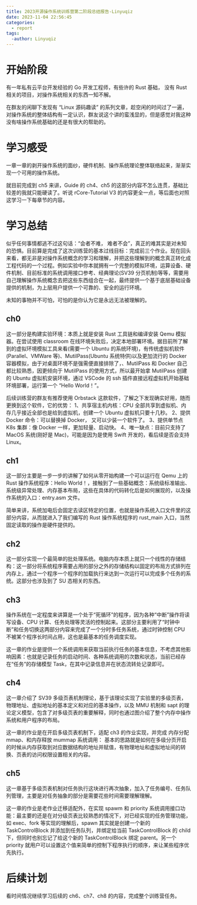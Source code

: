 ```yaml
---
title: 2023开源操作系统训练营第二阶段总结报告-Linyuqiz
date: 2023-11-04 22:56:45
categories:
  - report
tags:
  -author: Linyuqiz
---
```


<!-- more -->

# 开始阶段

有一年私有云平台开发经验的 Go 开发工程师，有些许的 Rust 基础， 没有 Rust 相关的项目，对操作系统相关的东西一知不解。

在群友的闲聊下发现有 “Linux 源码趣读” 的系列文章，趁空闲的时间过了一遍，对操作系统的整体结构有一定认识，群友说这个讲的蛮浅显的，但是感觉对我这种没有啥操作系统基础的还是有很大的帮助的。

# 学习感受

一章一章的剥开操作系统的面纱，硬件机制、操作系统理论整体联络起来，渐渐实现一个可用的操作系统。

就目前完成到 ch5 来讲，Guide 的 ch4、ch5 的这部分内容不怎么连贯，基础比较差的我就只能硬读了。听说 rCore-Tutorial V3 的内容更全一点，等后面也对照这学习一下每章节的内容。

# 学习总结

似乎任何事情都逃不过这句话：“会者不难， 难者不会”，真正的难其实是对未知的恐惧。目前算是完成了这次训练营的基本过线目标：完成前三个作业。现在回头来看，都无非是对操作系统概念的学习和理解，并把这些理解到的概念真正转化成工程代码的一个过程。例如实验中你本就拥有一个完整的模拟环境，运算设备、硬件机制、目前标准的系统调用接口参考、经典理论(SV39 分页机制)等等，需要用自己理解操作系统概念去把这些东西组合在一起，最终提供一个基于底层基础设备提供的机制，为上层用户提供一个可靠的、安全的运行环境。

未知的事物并不可怕，可怕的是你认为它是永远无法被理解的。

## ch0

这一部分是构建实验环境：本质上就是安装 Rust 工具链和编译安装 Qemu 模拟器。在尝试使用 classroom 在线环境失败后，决定本地部署环境。据目前所了解到的虚拟环境模拟工具来看(需要一个 Ubuntu 的系统环境)，有传统虚拟机软件(Parallel、VMWare 等)、MutilPass(Ubuntu 系统特供)以及更加流行的 Docker 容器模拟，由于对桌面环境不是强需便直接排除了，、MutilPass 和 Docker 自己都比较熟悉，因更倾向于 MutilPass 的使用方式，所以最开始拿 MutilPass 创建的 Ubuntu 虚拟机安装环境，通过 VSCode 的 ssh 插件直接远程虚拟机开始基础环境部署，运行第一个 “Hello World！”。

后续训练营的群友有推荐使用 Orbstack 这款软件，了解之下发现确实好用，随而更换到这个软件，它的优势：
1、共享宿主机内核：CPU 全部共享到虚拟机、内存几乎接近全部也是给到虚拟机，创建一个 Ubuntu 虚拟机只要十几秒。
2、提供 Docker 命令：可以替换掉 Docker， 又可以少装一个软件了。
3、提供单节点 K8s 集群：像 Docker 一样，更加轻量、启动快。
4、唯一缺点：目前只支持了 MacOS 系统(刚好是 Mac)，可能是因为是使用 Swift 开发的，看后续是否会支持 Linux。

## ch1

这一部分主要是一步一步的讲解了如何从零开始构建一个可以运行在 Qemu 上的 Rust 操作系统程序：Hello World！，接触到了一些基础概念：系统级标准输出、系统级异常处理、内存基本布局，这些在具体的代码转化后是如何展现的，以及操作系统的入口：entry.asm 文件。

简单来讲，系统加电后会固定去读区特定的位置，也就是操作系统入口文件里的这部分内容，从而就进入了我们编写的 Rust 操作系统程序的 rust_main 入口，当然固定读取的操作是硬件提供的。

## ch2

这一部分实现一个最简单的批处理系统。电脑内存本质上就只一个线性的存储结构：这一部分将系统程序需要占用的部分之外的存储结构以固定的布局方式排列在内存上，通过一个程序一个程序的加载执行来达到一次运行可以完成多个任务的系统。这部分也涉及到了 SU 态相关的东西。

## ch3

操作系统在一定程度来讲算是一个处于“死循环”的程序，因为各种“中断”操作将读写设备、CPU 计算、任务处理等灵活的控制起来。这部分主要利用了“时钟中断”和任务切换这两部分内容来完成了一个分时多任务系统，通过时钟控制 CPU 不被某个程序长时间占用，这也是最基本的任务调度实现。

这一章的作业是提供一个系统调用来获取当前执行任务的基本信息，不考虑其他影响因素：也就是记录任务的启动时间、各种系统调用的次数和状态，当前已经存在“任务”的存储模型 Task，在其中记录信息并在状态流转处记录即可。

## ch4

这一章介绍了 SV39 多级页表机制理论，基于该理论实现了实验里的多级页表，物理地址、虚拟地址的基本定义和对应的基本操作，以及 MMU 机制和 sapt 的理论定义模型，包含了对多级页表的重要解释，同时也通过图介绍了整个内存中操作系统和用户程序的布局。

这一章的作业是在开启多级页表机制下，适配 ch3 的作业实现，并完成 内存分配 mmap、和内存释放 mummap 系统调用： 基本的思路就是如何在多级分页开启的时候从内存获取到对应数据结构的地址并赋值，有物理地址和虚拟地址间的转换、页表的访问权限设置相关的内容。

## ch5

这一章基于多级页表机制对任务执行这块进行再次抽象，加入了任务编号、任务队列管理，主要是对任务抽象的部分是需要花些时间需要理解理解。

这一章的作业是老作业迁移适配外，在实现 spawm 和 priority 系统调用接口功能：最主要的还是在对分级页表比较熟悉的情况下，对已经实现的任务管理功能，如 exec、fork 等实现的理解后，spawn 其实就是创建一个新的 TaskControlBlock 并添加到任务队列，并绑定给当前 TaskControlBlock 的 child 下，但同时也别忘记了给这个新的 TaskControlBlock 绑定 parent。另一个 priority 就用户可以设置这个值来简单的控制下程序执行的顺序，来让某些程序优先执行。

# 后续计划

看时间情况继续学习后续的 ch6、ch7、ch8 的内容，完成整个训练营任务。

